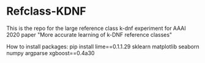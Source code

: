 # Refclass-KDNF
This is the repo for the large reference class k-dnf experiment for AAAI 2020 paper "More accurate learning of k-DNF reference classes"

How to install packages:
pip install lime==0.1.1.29 sklearn matplotlib seaborn numpy argparse xgboost==0.4a30

